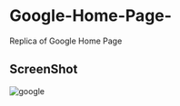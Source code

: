 # Google-Home-Page-
Replica of Google Home Page 
## ScreenShot

![google](https://user-images.githubusercontent.com/56401001/88209229-3daff300-cc07-11ea-8ff1-1e5f96625e35.PNG)



